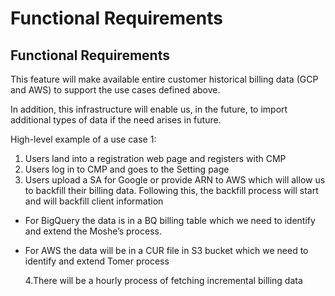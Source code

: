 # Functional Requirements

## **Functional Requirements**

This feature will make available entire customer historical billing data \(GCP and AWS\) to support the use cases defined above. 

In addition, this infrastructure will enable us, in the future, to import additional types of data if the need arises in future.

High-level example of a use case 1:

1. Users land into a registration web page and registers with CMP
2. Users log in to CMP and goes to the Setting page
3. Users upload a SA for Google or provide ARN to AWS which will allow us to backfill their billing data. Following this, the backfill process will start and will backfill client information

* For BigQuery the data is in a BQ billing table which we need to identify and extend the Moshe’s process. 
* For AWS the data will be in a CUR file in S3 bucket which we need to identify and extend Tomer process

   4.There will be a hourly process of fetching incremental billing data

